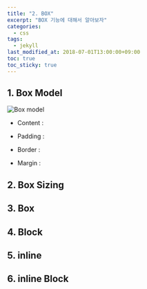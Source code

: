 ```yaml
---
title: "2. BOX"
excerpt: "BOX 기능에 대해서 알아보자"
categories:
  - css
tags:
  - jekyll
last_modified_at: 2018-07-01T13:00:00+09:00
toc: true
toc_sticky: true
---
```


## 1. Box Model

![Box model](https://www.google.com/url?sa=i&url=https%3A%2F%2Fhackernoon.com%2Fthe-box-model-44fc2c04a935&psig=AOvVaw0-jXe7ECJrrYoA2i1kn3ra&ust=1584166555265000&source=images&cd=vfe&ved=0CAIQjRxqFwoTCIjis7rmlugCFQAAAAAdAAAAABAD)

- Content :

* Padding :

- Border :

- Margin :

## 2. Box Sizing

## 3. Box

## 4. Block

## 5. inline

## 6. inline Block
